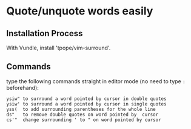 # Quote/unquote words easily
## Installation Process

With Vundle, install 'tpope/vim-surround'.

## Commands
type the following commands straight in editor mode (no need to type `:` beforehand):

```
ysiw" to surround a word pointed by cursor in double quotes
ysiw' to surround a word pointed by cursor in single quotes
yss(  to add surrounding parentheses for the whole line 
ds"   to remove double quotes on word pointed by  cursor
cs'"  change surrounding ' to " on word pointed by cursor
```
